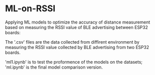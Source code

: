 # ML-on-RSSI
Applying ML models to optimize the accuracy of distance measurement based on measuring the RSSI value of BLE advertising between ESP32 boards:

The '.csv' files are the data collected from diffirent environment by measuring the RSSI value collected by BLE advertising from two ESP32 boards.

'ml1.ipynb' is to test the proformence of the models on the datasets; 'ml.ipynb' is the final model comparison version.
